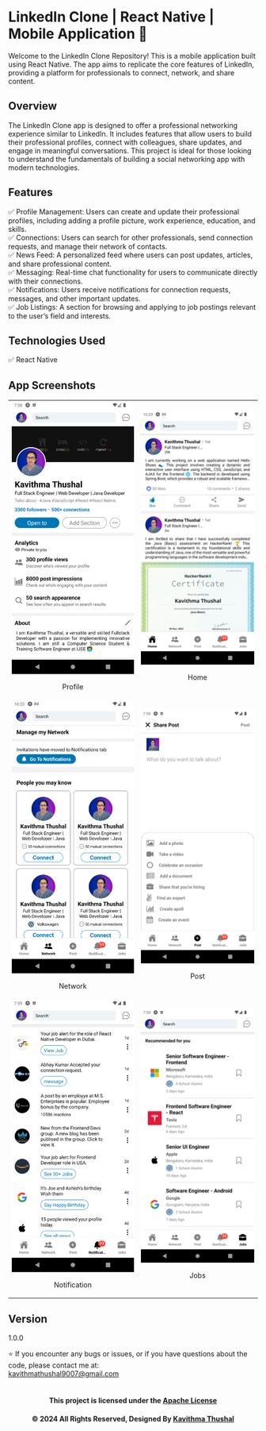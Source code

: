 # LinkedIn Clone | React Native | Mobile Application 📱

Welcome to the LinkedIn Clone Repository! This is a mobile application built using React Native. The app aims to replicate the core features of LinkedIn, providing a platform for professionals to connect, network, and share content.

## Overview

The LinkedIn Clone app is designed to offer a professional networking experience similar to LinkedIn. It includes features that allow users to build their professional profiles, connect with colleagues, share updates, and engage in meaningful conversations. This project is ideal for those looking to understand the fundamentals of building a social networking app with modern technologies.

## Features

✅ Profile Management: Users can create and update their professional profiles, including adding a profile picture, work experience, education, and skills.<br/>
✅ Connections: Users can search for other professionals, send connection requests, and manage their network of contacts.<br/>
✅ News Feed: A personalized feed where users can post updates, articles, and share professional content.<br/>
✅ Messaging: Real-time chat functionality for users to communicate directly with their connections.<br/>
✅ Notifications: Users receive notifications for connection requests, messages, and other important updates.<br/>
✅ Job Listings: A section for browsing and applying to job postings relevant to the user’s field and interests.<br/>

## Technologies Used

✅ React Native<br/>

## App Screenshots

<div align="center">
  <table>
    <tr>
      <td align="center">
        <img src='assets/images/ss/Profile.png' alt='Profile' width='400px'>
        <p>Profile</p>
      </td>
      <td align="center">
        <img src='assets/images/ss/Home.png' alt='Home' width='400px'>
        <p>Home</p>
      </td>
    </tr>
    <tr>
      <td align="center">
        <img src='assets/images/ss/Network.png' alt='Network' width='400px'>
        <p>Network</p>
      </td>
      <td align="center">
        <img src='assets/images/ss/Post.png' alt='Post' width='400px'>
        <p>Post</p>
      </td>
    </tr>
    <tr>
      <td align="center">
        <img src='assets/images/ss/Notification.png' alt='Notification' width='400px'>
        <p>Notification</p>
      </td>
      <td align="center">
        <img src='assets/images/ss/Jobs.png' alt='Jobs' width='400px'>
        <p>Jobs</p>
      </td>
    </tr>
  </table>
</div>


## Version

1.0.0

⭐️ If you encounter any bugs or issues, or if you have questions about the code, please contact me at:<br/>
[kavithmathushal9007@gmail.com](mailto:kavithmathushal9007@gmail.com)<br/><br/>

<div align="center">

#### This project is licensed under the [Apache License](LICENSE)

#### © 2024 All Rights Reserved, Designed By [Kavithma Thushal](https://github.com/Kavithma-Thushal)

</div>
